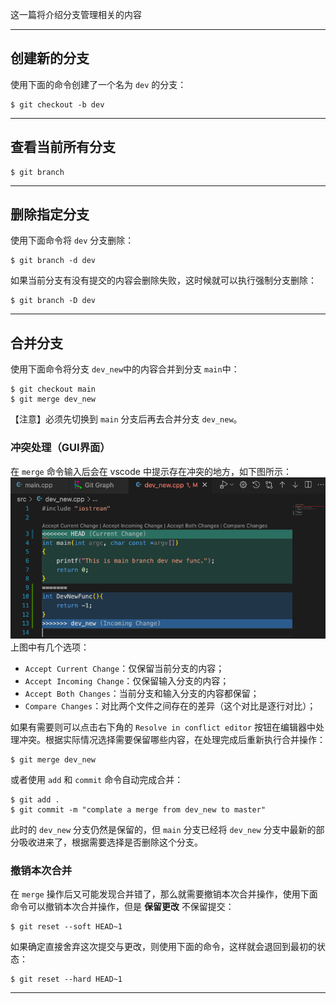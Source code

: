 这一篇将介绍分支管理相关的内容

---
## 创建新的分支
使用下面的命令创建了一个名为 `dev` 的分支：
```shell
$ git checkout -b dev
```

---
## 查看当前所有分支
```shell
$ git branch
```

---
## 删除指定分支
使用下面命令将 `dev` 分支删除：
```shell
$ git branch -d dev
```

如果当前分支有没有提交的内容会删除失败，这时候就可以执行强制分支删除：
```shell
$ git branch -D dev
```

---
## 合并分支
使用下面命令将分支 `dev_new`中的内容合并到分支 `main`中：
```shell
$ git checkout main
$ git merge dev_new
```
【注意】必须先切换到 `main` 分支后再去合并分支 `dev_new`。

### 冲突处理（GUI界面）
在 `merge` 命令输入后会在 vscode 中提示存在冲突的地方，如下图所示：
![images01](images/03分支管理01.png)
上图中有几个选项：
* `Accept Current Change`：仅保留当前分支的内容；
* `Accept Incoming Change`：仅保留输入分支的内容；
* `Accept Both Changes`：当前分支和输入分支的内容都保留；
* `Compare Changes`：对比两个文件之间存在的差异（这个对比是逐行对比）；

如果有需要则可以点击右下角的 `Resolve in conflict editor` 按钮在编辑器中处理冲突。根据实际情况选择需要保留哪些内容，在处理完成后重新执行合并操作：
```shell
$ git merge dev_new
```
或者使用 `add` 和 `commit` 命令自动完成合并：
```shell
$ git add .
$ git commit -m "complate a merge from dev_new to master"
```

此时的 `dev_new` 分支仍然是保留的，但 `main` 分支已经将 `dev_new` 分支中最新的部分吸收进来了，根据需要选择是否删除这个分支。

### 撤销本次合并
在 `merge` 操作后又可能发现合并错了，那么就需要撤销本次合并操作，使用下面命令可以撤销本次合并操作，但是 **保留更改** 不保留提交：
```shell
$ git reset --soft HEAD~1
```

如果确定直接舍弃这次提交与更改，则使用下面的命令，这样就会退回到最初的状态：
```shell
$ git reset --hard HEAD~1
```

---

